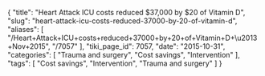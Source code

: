 {
    "title": "Heart Attack ICU costs reduced $37,000 by $20 of Vitamin D",
    "slug": "heart-attack-icu-costs-reduced-37000-by-20-of-vitamin-d",
    "aliases": [
        "/Heart+Attack+ICU+costs+reduced+37000+by+20+of+Vitamin+D+\u2013+Nov+2015",
        "/7057"
    ],
    "tiki_page_id": 7057,
    "date": "2015-10-31",
    "categories": [
        "Trauma and surgery",
        "Cost savings",
        "Intervention"
    ],
    "tags": [
        "Cost savings",
        "Intervention",
        "Trauma and surgery"
    ]
}
